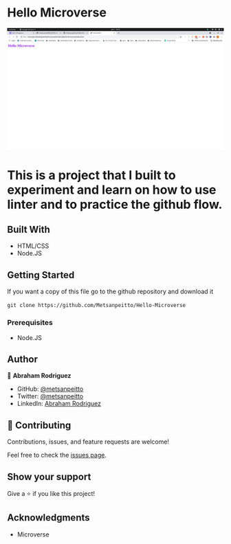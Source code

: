 # Hello Microverse

![Alt text](imgs/hello_micro.png?raw=true "Optional Title")

This is a project that I built to experiment and learn on how to use linter and to practice the github flow.
=======

## Built With

- HTML/CSS
- Node.JS

## Getting Started

If you want a copy of this file go to the github repository and download it

`git clone https://github.com/Metsanpeitto/Hello-Microverse`


### Prerequisites

- Node.JS

## Author

👤 **Abraham Rodriguez**

- GitHub: [@metsanpeitto](https://github.com/Metsanpeitto)
- Twitter: [@metsanpeitto](https://twitter.com/home)
- LinkedIn: [Abraham Rodriguez](https://www.linkedin.com/in/abraham-rodriguez-3283a319a/)

## 🤝 Contributing

Contributions, issues, and feature requests are welcome!

Feel free to check the [issues page](../../issues/).

## Show your support

Give a ⭐️ if you like this project!

## Acknowledgments

- Microverse